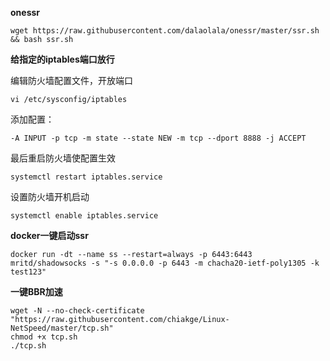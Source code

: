 **onessr**

```
wget https://raw.githubusercontent.com/dalaolala/onessr/master/ssr.sh && bash ssr.sh
```

**给指定的iptables端口放行**

编辑防火墙配置文件，开放端口
```
vi /etc/sysconfig/iptables
```

添加配置：
```
-A INPUT -p tcp -m state --state NEW -m tcp --dport 8888 -j ACCEPT
```

最后重启防火墙使配置生效
```
systemctl restart iptables.service 
```
设置防火墙开机启动
```
systemctl enable iptables.service 
```


**docker一键启动ssr**
```
docker run -dt --name ss --restart=always -p 6443:6443 mritd/shadowsocks -s "-s 0.0.0.0 -p 6443 -m chacha20-ietf-poly1305 -k test123" 

```
**一键BBR加速**
```
wget -N --no-check-certificate "https://raw.githubusercontent.com/chiakge/Linux-NetSpeed/master/tcp.sh"
chmod +x tcp.sh
./tcp.sh
```

